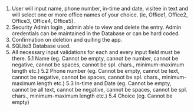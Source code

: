 1. User will input name, phone number, in-time and date, visitee in text and will select one or more office names of your choice. (ie, Office1, Office2, Office3, Office4, Office5).
2. Security Admin login , admin able to view and delete the entry. Admin credentials can be maintained in the Database or can be hard coded.
3. Confirmation on deletion and quiting the app.
4. SQLite3 Database used.
5. All necessary input validations for each and every input field must be there.
5.1 Name (eg. Cannot be empty, cannot be number, cannot be negative, cannot be spaces, cannot be spl. chars., minimum-maximum length etc.)
5.2 Phone number (eg. Cannot be empty, cannot be text, cannot be negative, cannot be spaces, cannot be spl. chars., minimum-maximum length etc.)
5.3 In-time and Date (eg. Cannot be empty, cannot be all text, cannot be negative, cannot be spaces, cannot be spl. chars., minimum-maximum length etc.)
5.4 Choice (eg. Cannot be empty)